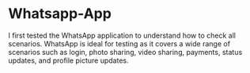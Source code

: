 # Whatsapp-App
I first tested the WhatsApp application to understand how to check all scenarios. WhatsApp is ideal for testing as it covers a wide range of scenarios such as login, photo sharing, video sharing, payments, status updates, and profile picture updates.
